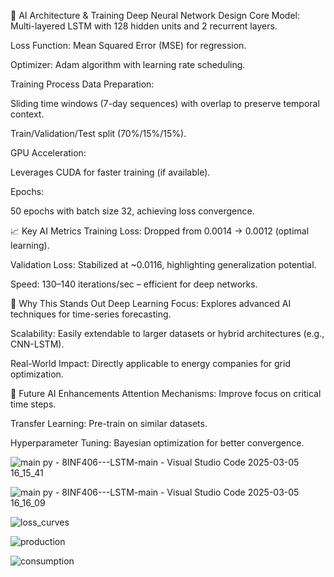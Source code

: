 🧠 AI Architecture & Training
Deep Neural Network Design
Core Model: Multi-layered LSTM with 128 hidden units and 2 recurrent layers.

Loss Function: Mean Squared Error (MSE) for regression.

Optimizer: Adam algorithm with learning rate scheduling.

Training Process
Data Preparation:

Sliding time windows (7-day sequences) with overlap to preserve temporal context.

Train/Validation/Test split (70%/15%/15%).

GPU Acceleration:

Leverages CUDA for faster training (if available).

Epochs:

50 epochs with batch size 32, achieving loss convergence.



📈 Key AI Metrics
Training Loss: Dropped from 0.0014 → 0.0012 (optimal learning).

Validation Loss: Stabilized at ~0.0116, highlighting generalization potential.

Speed: 130–140 iterations/sec – efficient for deep networks.




🎯 Why This Stands Out
Deep Learning Focus: Explores advanced AI techniques for time-series forecasting.

Scalability: Easily extendable to larger datasets or hybrid architectures (e.g., CNN-LSTM).

Real-World Impact: Directly applicable to energy companies for grid optimization.




🌟 Future AI Enhancements
Attention Mechanisms: Improve focus on critical time steps.

Transfer Learning: Pre-train on similar datasets.

Hyperparameter Tuning: Bayesian optimization for better convergence.




![main py - 8INF406---LSTM-main - Visual Studio Code 2025-03-05 16_15_41](https://github.com/user-attachments/assets/89e581b0-6ea1-4284-a07f-cb93f411bdbc)

![main py - 8INF406---LSTM-main - Visual Studio Code 2025-03-05 16_16_09](https://github.com/user-attachments/assets/0e376130-a64c-4557-8fa2-caf64cbcca64)

![loss_curves](https://github.com/user-attachments/assets/c36dd387-0f3c-4eb5-833d-be4a4b7c8d1c)

![production](https://github.com/user-attachments/assets/f1ba3d53-2adc-4374-bf54-eb8e294fa222)

![consumption](https://github.com/user-attachments/assets/01fa9169-548d-410f-b68a-ca54cef89618)






